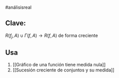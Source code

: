 #análisisreal 

## Clave:
$R(f_{j}, A) \cup \Gamma(f,A) \to R(f,A)$ de forma creciente
## Usa
1. [[Gráfico de una función tiene medida nula]]
2. [[Sucesión creciente de conjuntos y su medida]]
